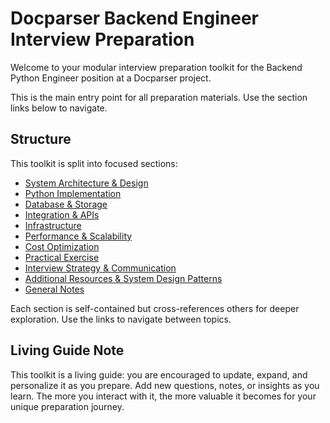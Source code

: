 # Docparser Backend Engineer Interview Preparation

Welcome to your modular interview preparation toolkit for the Backend Python Engineer position at  a Docparser project.

This is the main entry point for all preparation materials. Use the section links below to navigate.

## Structure
This toolkit is split into focused sections:
- [System Architecture & Design](system_architecture.md)
- [Python Implementation](python_implementation.md)
- [Database & Storage](database_storage.md)
- [Integration & APIs](integration_apis.md)
- [Infrastructure](infrastructure.md)
- [Performance & Scalability](performance_scalability.md)
- [Cost Optimization](cost_optimization.md)
- [Practical Exercise](practical_exercise.md)
- [Interview Strategy & Communication](interview_strategy.md)
- [Additional Resources & System Design Patterns](additional_resources.md)
- [General Notes](notes.md)

Each section is self-contained but cross-references others for deeper exploration. Use the links to navigate between topics.

## Living Guide Note
This toolkit is a living guide: you are encouraged to update, expand, and personalize it as you prepare. Add new questions, notes, or insights as you learn. The more you interact with it, the more valuable it becomes for your unique preparation journey. 